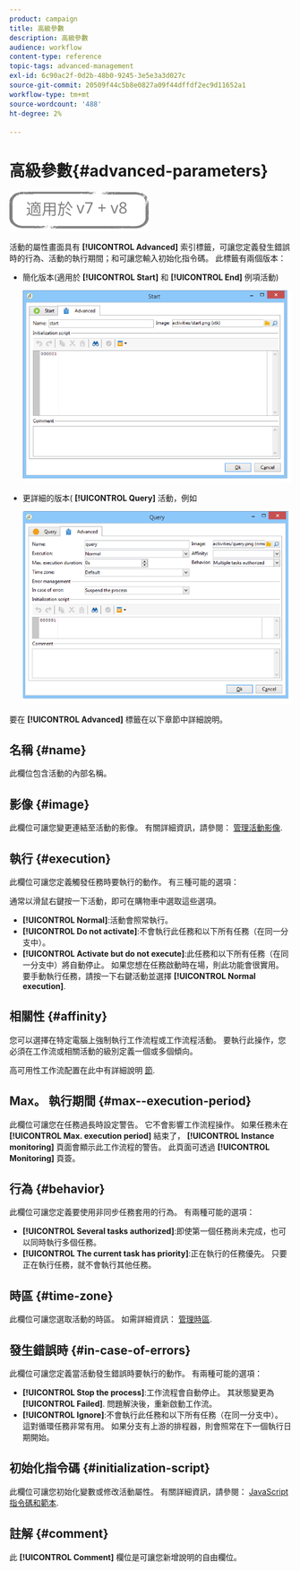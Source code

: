 ```yaml
---
product: campaign
title: 高級參數
description: 高級參數
audience: workflow
content-type: reference
topic-tags: advanced-management
exl-id: 6c90ac2f-0d2b-48b0-9245-3e5e3a3d027c
source-git-commit: 20509f44c5b8e0827a09f44dffdf2ec9d11652a1
workflow-type: tm+mt
source-wordcount: '488'
ht-degree: 2%

---
```


# 高級參數{#advanced-parameters}

![](../../assets/common.svg)

活動的屬性畫面具有 **[!UICONTROL Advanced]** 索引標籤，可讓您定義發生錯誤時的行為、活動的執行期間；和可讓您輸入初始化指令碼。 此標籤有兩個版本：

* 簡化版本(適用於 **[!UICONTROL Start]** 和 **[!UICONTROL End]** 例項活動)

   ![](assets/wf-advanced-basic.png)

* 更詳細的版本( **[!UICONTROL Query]** 活動，例如

   ![](assets/wf-advanced-full.png)

要在 **[!UICONTROL Advanced]** 標籤在以下章節中詳細說明。

## 名稱 {#name}

此欄位包含活動的內部名稱。

## 影像 {#image}

此欄位可讓您變更連結至活動的影像。 有關詳細資訊，請參閱： [管理活動影像](managing-activity-images.md).

## 執行 {#execution}

此欄位可讓您定義觸發任務時要執行的動作。 有三種可能的選項：

通常以滑鼠右鍵按一下活動，即可在購物車中選取這些選項。

* **[!UICONTROL Normal]**:活動會照常執行。
* **[!UICONTROL Do not activate]**:不會執行此任務和以下所有任務（在同一分支中）。
* **[!UICONTROL Activate but do not execute]**:此任務和以下所有任務（在同一分支中）將自動停止。 如果您想在任務啟動時在場，則此功能會很實用。 要手動執行任務，請按一下右鍵活動並選擇 **[!UICONTROL Normal execution]**.

## 相關性 {#affinity}

您可以選擇在特定電腦上強制執行工作流程或工作流程活動。 要執行此操作，您必須在工作流或相關活動的級別定義一個或多個傾向。

高可用性工作流配置在此中有詳細說明 [節](../../installation/using/configuring-campaign-server.md#high-availability-workflows-and-affinities).


## Max。 執行期間 {#max--execution-period}

此欄位可讓您在任務過長時設定警告。 它不會影響工作流程操作。 如果任務未在 **[!UICONTROL Max. execution period]** 結束了， **[!UICONTROL Instance monitoring]** 頁面會顯示此工作流程的警告。 此頁面可透過 **[!UICONTROL Monitoring]** 頁簽。

## 行為 {#behavior}

此欄位可讓您定義要使用非同步任務套用的行為。 有兩種可能的選項：

* **[!UICONTROL Several tasks authorized]**:即使第一個任務尚未完成，也可以同時執行多個任務。
* **[!UICONTROL The current task has priority]**:正在執行的任務優先。 只要正在執行任務，就不會執行其他任務。

## 時區 {#time-zone}

此欄位可讓您選取活動的時區。 如需詳細資訊： [管理時區](managing-time-zones.md).

## 發生錯誤時 {#in-case-of-errors}

此欄位可讓您定義當活動發生錯誤時要執行的動作。 有兩種可能的選項：

* **[!UICONTROL Stop the process]**:工作流程會自動停止。 其狀態變更為 **[!UICONTROL Failed]**. 問題解決後，重新啟動工作流。
* **[!UICONTROL Ignore]**:不會執行此任務和以下所有任務（在同一分支中）。 這對循環任務非常有用。 如果分支有上游的排程器，則會照常在下一個執行日期開始。

## 初始化指令碼 {#initialization-script}

此欄位可讓您初始化變數或修改活動屬性。 有關詳細資訊，請參閱： [JavaScript指令碼和範本](javascript-scripts-and-templates.md).

## 註解 {#comment}

此 **[!UICONTROL Comment]** 欄位是可讓您新增說明的自由欄位。
